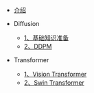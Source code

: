 <!-- docs/_sidebar.md --> 

* [介绍](/brief) 

* Diffusion
    * [1、基础知识准备](/diffusion/basic)
    * [2、DDPM](/diffusion/DDPM)

* Transformer
  * [1、Vision Transformer](/Transformer/visionTransformer)
  * [2、Swin Transformer](/Transformer/swinTransformer)


